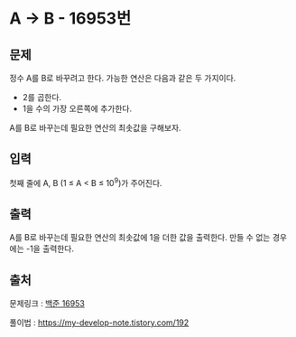 <h1>A → B - 16953번</h1>

<h2>문제</h2>

정수 A를 B로 바꾸려고 한다. 가능한 연산은 다음과 같은 두 가지이다.

<ul>

<li>2를 곱한다.</li>

<li>1을 수의 가장 오른쪽에 추가한다. </li>

</ul>

A를 B로 바꾸는데 필요한 연산의 최솟값을 구해보자.

<h2>입력</h2>

첫째 줄에 A, B (1 ≤ A &lt; B ≤ 10<sup>9</sup>)가 주어진다.

<h2>출력</h2>

A를 B로 바꾸는데 필요한 연산의 최솟값에 1을 더한 값을 출력한다. 만들 수 없는 경우에는 -1을 출력한다.

<h2>출처</h2>

문제링크 : [백준 16953](https://www.acmicpc.net/problem/16953)

풀이법 : https://my-develop-note.tistory.com/192